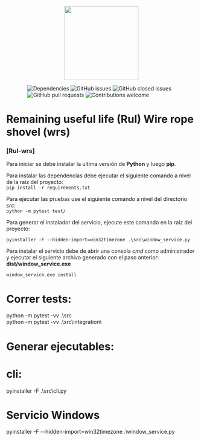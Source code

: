 
<p align="center"><img src="http://www.e2i.tech/images/E2I.png" width="196px"><p>

&nbsp;&nbsp;&nbsp;&nbsp;&nbsp;&nbsp;&nbsp;&nbsp;&nbsp;&nbsp;&nbsp;&nbsp;&nbsp;
![Dependencies](https://img.shields.io/badge/dependencies-up%20to%20date-brightgreen.svg)
![GitHub issues](https://img.shields.io/github/issues-raw/e2innovation/rul-wrs)
![GitHub closed issues](https://img.shields.io/github/issues-closed-raw/e2innovation/rul-wrs)  
&nbsp;&nbsp;&nbsp;&nbsp;&nbsp;&nbsp;&nbsp;&nbsp;&nbsp;&nbsp;&nbsp;&nbsp;&nbsp;
![GitHub pull requests](https://img.shields.io/github/issues-pr/e2innovation/Proyecto1_GD)
![Contributions welcome](https://img.shields.io/badge/contributions-welcome-orange.svg)

# Remaining useful life (Rul) Wire rope shovel (wrs)
### [Rul-wrs]

Para iniciar se debe instalar la ultima versión de **Python** y luego **pip**.

Para instalar las dependencias debe ejecutar el siguiente comando a nivel de la raíz del proyecto:  
``
pip install -r requirements.txt
``

Para ejecutar las pruebas use el siguiente comando a nivel del directorio *src*:    
``
python -m pytest test/
``

Para generar el instalador del servicio, ejecute este comando en la raíz del proyecto:  
```
pyinstaller -F --hidden-import=win32timezone .\src\window_service.py
```

Para instalar el servicio debe de abrir una consola *cmd* como administrador y ejecutar el siguiente archivo generado con el paso anterior:
**dist/window_service.exe**
```
window_service.exe install
```


# Correr tests:
python -m pytest -vv .\src\
python -m pytest -vv .\src\integration\

# Generar ejecutables:
# cli: 
pyinstaller -F .\src\cli.py
# Servicio Windows
pyinstaller -F --hidden-import=win32timezone .\window_service.py